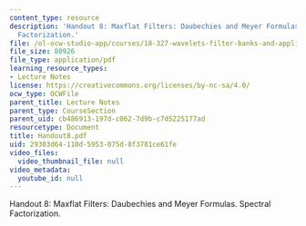 ```yaml
---
content_type: resource
description: 'Handout 8: Maxflat Filters: Daubechies and Meyer Formulas. Spectral
  Factorization.'
file: /ol-ocw-studio-app/courses/18-327-wavelets-filter-banks-and-applications-spring-2003/29303d64110d5953075d8f3781ce61fe_Handout8.pdf
file_size: 80926
file_type: application/pdf
learning_resource_types:
- Lecture Notes
license: https://creativecommons.org/licenses/by-nc-sa/4.0/
ocw_type: OCWFile
parent_title: Lecture Notes
parent_type: CourseSection
parent_uid: cb486913-197d-c062-7d9b-c7d5225177ad
resourcetype: Document
title: Handout8.pdf
uid: 29303d64-110d-5953-075d-8f3781ce61fe
video_files:
  video_thumbnail_file: null
video_metadata:
  youtube_id: null
---
```

Handout 8: Maxflat Filters: Daubechies and Meyer Formulas. Spectral Factorization.